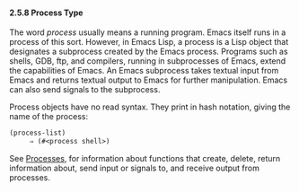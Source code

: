 

#### 2.5.8 Process Type

The word *process* usually means a running program. Emacs itself runs in a process of this sort. However, in Emacs Lisp, a process is a Lisp object that designates a subprocess created by the Emacs process. Programs such as shells, GDB, ftp, and compilers, running in subprocesses of Emacs, extend the capabilities of Emacs. An Emacs subprocess takes textual input from Emacs and returns textual output to Emacs for further manipulation. Emacs can also send signals to the subprocess.

Process objects have no read syntax. They print in hash notation, giving the name of the process:

```lisp
(process-list)
     ⇒ (#<process shell>)
```

See [Processes](Processes.html), for information about functions that create, delete, return information about, send input or signals to, and receive output from processes.
